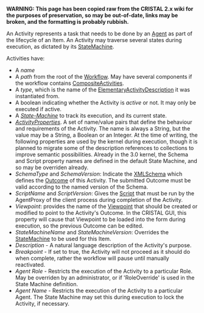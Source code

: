 **WARNING: This page has been copied raw from the CRISTAL 2.x wiki for the purposes of preservation, so may be out-of-date, links may be broken, and the formatting is probably rubbish.**

An Activity represents a task that needs to be done by an [Agent](../Agent) as part of the lifecycle of an Item. An Activity may traverse several states during execution, as dictated by its [StateMachine](../State-Machine).

Activities have:

 * A *name*
 * A *path* from the root of the [Workflow](../Workflow). May have several components if the workflow contains [CompositeActivities](../CompositeActivities).
 * A *type*, which is the name of the [ElementaryActivityDescription](../ElementaryActivityDescription) it was instantiated from.
 * A boolean indicating whether the Activity is *active* or not. It may only be executed if active.
 * A *[State-Machine](../State-Machine)* to track its execution, and its current state.
 * *[ActivityProperties](../ActivityProperties)*. A set of name/value pairs that define the behaviour and requirements of the Activity. The name is always a String, but the value may be a String, a Boolean or an Integer. At the time of writing, the following properties are used by the kernel during execution, though it is planned to migrate some of the description references to collections to improve semantic possibilities. Already in the 3.0 kernel, the Schema and Script property names are defined in the default State Machine, and so may be overriden already.
  * *SchemaType* and *SchemaVersion*: Indicate the [XMLSchema](../XMLSchema) which defines the [Outcome](../Outcome) of this Activity. The submitted Outcome must be valid according to the named version of the Schema.
  * *ScriptName* and *ScriptVersion*: Gives the [Script](../Script) that must be run by the AgentProxy of the client process during completion of the Activity.
  * *Viewpoint*: provides the name of the [Viewpoint](../Viewpoint) that should be created or modified to point to the Activity's Outcome. In the CRISTAL GUI, this property will cause that Viewpoint to be loaded into the form during execution, so the previous Outcome can be edited.
  * *StateMachineName* and *StateMachineVersion*: Overrides the [StateMachine](../StateMachine) to be used for this Item.
  * *Description* - A natural language description of the Activity's purpose.
  * *Breakpoint* - If set to true, the Activity will not proceed as it should do when complete, rather the workflow will pause until manually reactivated.
  * *Agent Role* - Restricts the execution of the Activity to a particular Role. May be overriden by an administrator, or if 'RoleOverride' is used in the State Machine definition. 
  * *Agent Name* - Restricts the execution of the Activity to a particular Agent. The State Machine may set this during execution to lock the Activity, if necessary.
